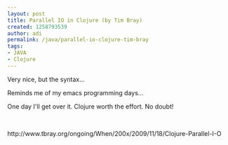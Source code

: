 ```yaml
---
layout: post
title: Parallel IO in Clojure (by Tim Bray)
created: 1258793539
author: adi
permalink: /java/parallel-io-clojure-tim-bray
tags:
- JAVA
- Clojure
---
```

<p>Very nice, but the syntax...</p>
<p>Reminds me of my emacs programming days...</p>
<p>One day I'll get over it. Clojure worth the effort. No doubt!</p>
<p>&nbsp;</p>
<p>http://www.tbray.org/ongoing/When/200x/2009/11/18/Clojure-Parallel-I-O</p>
<p>&nbsp;</p>
<p>&nbsp;</p>
